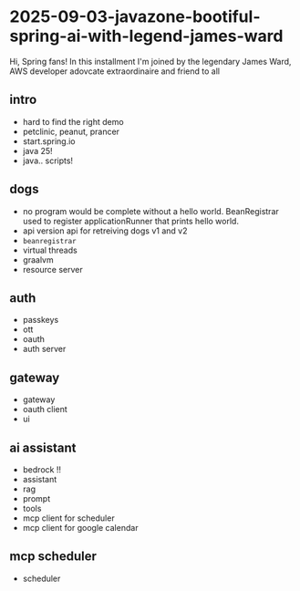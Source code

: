 # 2025-09-03-javazone-bootiful-spring-ai-with-legend-james-ward
Hi, Spring fans! In this installment I'm joined by the legendary James Ward, AWS developer adovcate extraordinaire and friend to all


## intro
- hard to find the right demo 
- petclinic, peanut, prancer 
- start.spring.io 
- java 25!
- java.. scripts!

## dogs
- no program would be complete without a hello world. BeanRegistrar used to register applicationRunner that prints hello world.
- api version api for retreiving dogs v1 and v2
- `beanregistrar` 
- virtual threads
- graalvm 
- resource server

## auth
- passkeys 
- ott 
- oauth 
- auth server 

## gateway
- gateway 
- oauth client
- ui 

## ai assistant
- bedrock !!
- assistant
- rag
- prompt 
- tools 
- mcp client for scheduler 
- mcp client for google calendar

## mcp scheduler
- scheduler

